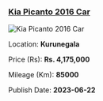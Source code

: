 
<!-- 98c743178154e82074d7f5cfd6425947 -->

### [Kia Picanto 2016 Car](https://riyasewana.com/buy/kia-picanto-sale-kurunegala-6524905)

![Kia Picanto 2016 Car](https://riyasewana.com/thumb/thumbkia-picanto-22830454791.jpg)

Location: **Kurunegala**

Price (Rs): **Rs. 4,175,000**

Mileage (Km): **85000**

Publish Date: **2023-06-22**

